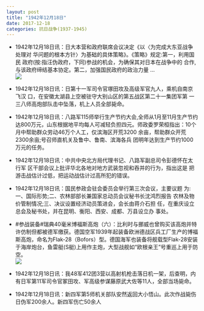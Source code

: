 ```yaml
---
layout: post
title: "1942年12月18日"
date: 2017-12-18
categories: 抗日战争(1937-1945)
---
```


<meta name="referrer" content="no-referrer" />

- 1942年12月18日讯：日大本营和政府联席会议决定《以〈为完成大东亚战争处理对 华问题的根本方针〉为基础的具体策略》。《策略》规定:第一，利用国民 政府(按:指汪伪政府，下同)参战的机会，为确保其对日本在战争中的 合作,与该政府缔结基本协定。第二，加强国民政府的政治力量 ... <br/><img src="https://wx2.sinaimg.cn/large/aca367d8ly1fml7yiti8qj20c80cwdg0.jpg" />

- 1942年12月18日讯：日第十一军司令官塚田攻及高级军官九人，乘机自南京飞汉 口，在安徽太湖县上空被驻守大别山区的第五战区第二十一集团军第 一三八师高炮部队击中坠落，机上人员全部毙命。 

- 1942年12月18日讯：八路军115师举行生产节约大会,全师从1月至11月生产节约达800万元，山东根据地平均每人可减轻负担四元。师政委罗荣桓指出：10个月中帮助群众劳动46万个人工，仅滨海区开荒3200 余亩，帮助群众开荒2300余亩;号召师直机关及鲁中、鲁南、滨海各兵 团明年达到生产节约1000万元的任务。 

- 1942年12月18日讯：中共中央北方局代理书记、八路军副总司令彭德怀在太行军 区干部会议上批评华北各地对地方武装忽视和吞并的行为，指出这是 把游击战估计过低，把运动战估计过高所犯的错误。 

- 1942年12月18日讯：国民参政会驻会委员会举行第三次会议，主要议题 为:一、国际形势;二、农林部部长兼国家总动员会议秘书长沈鸿烈报告 农林及物价管制情况;三、决议设置经济动员策进会，会长由蒋介石担 任，在重庆设立总会及秘书处，并在昆明、衡阳、西安、成都、万县设立办 事处。 

- #参战装备#瑞典40毫米博福斯高炮（六）：比利时与挪威也曾购买该高炮并特许仿制但都被德军缴获。德国空军1939年起装备欧洲德战区兵工厂生产的博福斯高炮，命名为Flak-28（Bofors）型。德国海军也装备将舰载型Flak-28安装于海岸炮台，鱼雷艇(S艇)上用作主炮，大型战舰如“欧根亲王”号重巡上用于防空。 <br/><img src="https://wx1.sinaimg.cn/large/aca367d8ly1fmkowfj2dgj20b41byqbr.jpg" />

- 1942年12月18日讯：我48军412团3营以高射机枪击落日机一架，后查明，内有日军第11军司令官冢田攻、军高级参谋藤原武大佐等11人，全部当场毙命。 

- 1942年12月18日讯：新四军第5师机关部队安然返回大小悟山。此次作战毙伤日伪军200余人。新四军伤亡50余人 

